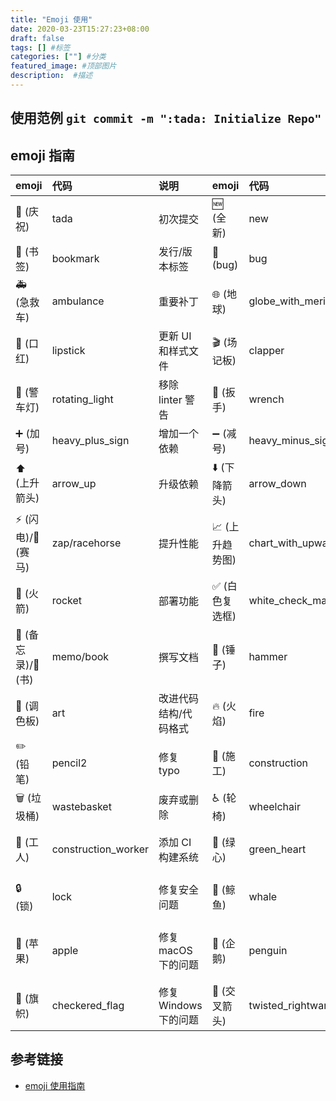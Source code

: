 ```yaml
---
title: "Emoji 使用"
date: 2020-03-23T15:27:23+08:00
draft: false
tags: [] #标签
categories: [""] #分类
featured_image: #顶部图片
description:  #描述
---
```


## 使用范例    `git commit -m ":tada: Initialize Repo"`

## emoji 指南

emoji                                   | 代码                         | 说明                             |emoji                                   | 代码                         | 说明
:--------                               | :--------                    | :--------                        |:--------                               | :--------                    | :--------
:tada: (庆祝)                           | tada                     | 初次提交          |:new: (全新)                            | new                      | 引入新功能
:bookmark: (书签)                       | bookmark                 | 发行/版本标签     |:bug: (bug)                             | bug                      | 修复 bug
:ambulance: (急救车)                    | ambulance                | 重要补丁          |:globe_with_meridians: (地球)           | globe_with_meridians     | 国际化与本地化
:lipstick: (口红)                       | lipstick                 | 更新 UI 和样式文件|:clapper: (场记板)                      | clapper                  | 更新演示/示例
:rotating_light: (警车灯)               | rotating_light           | 移除 linter 警告  |:wrench: (扳手)                         | wrench                   | 修改配置文件
:heavy_plus_sign: (加号)                | heavy_plus_sign          | 增加一个依赖      |:heavy_minus_sign: (减号)               | heavy_minus_sign         | 减少一个依赖
:arrow_up: (上升箭头)                   | arrow_up                 | 升级依赖          |:arrow_down: (下降箭头)                 | arrow_down               | 降级依赖
:zap: (闪电)/:racehorse: (赛马)      | zap/racehorse      | 提升性能         |:chart_with_upwards_trend: (上升趋势图) | chart_with_upwards_trend | 添加分析或跟踪代码
:rocket: (火箭)                         | rocket                   | 部署功能          |:white_check_mark: (白色复选框)         | white_check_mark           | 增加测试
:memo: (备忘录)/:book: (书)          | memo/book          | 撰写文档         |:hammer: (锤子)                         | hammer                   | 重大重构
:art: (调色板)                          | art                      | 改进代码结构/代码格式|:fire: (火焰)                           | fire                     | 移除代码或文件
:pencil2: (铅笔)                        | pencil2                  | 修复 typo         |:construction: (施工)                   | construction             | 工作进行中
:wastebasket: (垃圾桶)                  | wastebasket              | 废弃或删除        |:wheelchair: (轮椅)                     | wheelchair               | 可访问性
:construction_worker: (工人)            | construction_worker      | 添加 CI 构建系统  |:green_heart: (绿心)                    | green_heart              | 修复 CI 构建问题
:lock: (锁)                             | lock                     | 修复安全问题      |:whale: (鲸鱼)                          | whale                    | Docker 相关工作
:apple: (苹果)                          | apple                    | 修复 macOS 下的问题|:penguin: (企鹅)                        | penguin                  | 修复 Linux 下的问题
:checkered_flag: (旗帜)                 | checkered_flag           | 修复 Windows 下的问题|:twisted_rightwards_arrows: (交叉箭头)   | twisted_rightwards_arrows| 分支合并

## 参考链接

- [emoji 使用指南](https://github.com/liuchengxu/git-commit-emoji-cn#emoji-%E6%8C%87%E5%8D%97)
